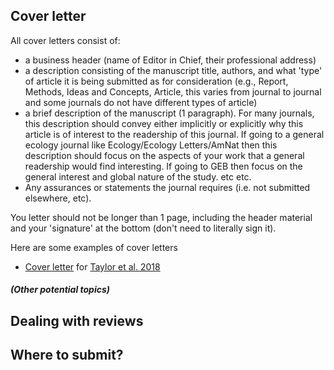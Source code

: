 ## Cover letter

All cover letters consist of: 
- a business header (name of Editor in Chief, their professional address)
- a description consisting of the manuscript title, authors, and what 'type' of article it is being submitted as for consideration (e.g., Report, Methods, Ideas and Concepts, Article, this varies from  journal to journal and some journals do not have different types of article)
- a brief description of the manuscript (1 paragraph). For many journals, this description should convey either implicitly or explicitly why this article is of interest to the readership of this journal. If going to a general ecology journal like Ecology/Ecology Letters/AmNat then this description should focus on the aspects of your work that a general readership would find interesting. If going to GEB then focus on the general interest and global nature of the study. etc etc. 
- Any assurances or statements the journal requires (i.e. not submitted elsewhere, etc).

You letter should not be longer than 1 page, including the header material and your 'signature' at the bottom (don't need to literally sign it).

Here are some examples of cover letters

- [Cover letter](https://github.com/sdtaylor/phenology_dataset_study/blob/master/manuscript/cover_letter.txt) for [Taylor et al. 2018](https://doi.org/10.1002/ecy.2568)

#### *(Other potential topics)*
## Dealing with reviews

## Where to submit?